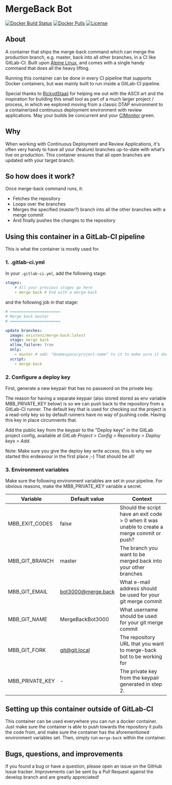# MergeBack Bot

[![Docker Build Status](https://img.shields.io/travis/eXistenZNL/Docker-MergeBack.svg?style=flat-square)](https://travis-ci.org/eXistenZNL/Docker-MergeBack) [![Docker Pulls](https://img.shields.io/docker/pulls/existenz/merge-back.svg?style=flat-square)](https://hub.docker.com/r/existenz/merge-back/) [![License](https://img.shields.io/github/license/existenznl/docker-mergeback.svg?style=flat-square)](https://github.com/eXistenZNL/Docker-MergeBack/blob/master/LICENSE)

## About

A container that ships the merge-back command which can merge the production branch, e.g. master, back into all other
branches, in a CI like GitLab-CI. Built upon [Alpine Linux](https://alpinelinux.org/), and comes with a single handy
command that does all the heavy lifting.

Running this container can be done in every CI pipeline that supports Docker containers, but was mainly built to run inside a GitLab-CI pipeline.

Special thanks to [RickvdStaaij](https://github.com/RickvdStaaij) for helping me out with the ASCII art and the inspiration
for building this small tool as part of a much larger project / process, in which we explored moving from a classic DTAP environment
to a containerized continuous deployment environment with review applications. May your builds be concurrent and your
[CIMonitor](https://github.com/CIMonitor/CIMonitor) green.

## Why

When working with Continuous Deployment and Review Applications, it's often very handy to have all your (feature) branches up-to-date
with what's live on production. This container ensures that all open branches are updated with your target branch.

## So how does it work?

Once merge-back command runs, it:
- Fetches the repository
- Loops over the branches
- Merges the specified (master?) branch into all the other branches with a merge commit
- And finally pushes the changes to the repository

## Using this container in a GitLab-CI pipeline

This is what the container is mostly used for.

### 1. .gitlab-ci.yml

In your `.gitlab-ci.yml`, add the following stage:

```yaml
stages:
    # All your previous stages go here
    - merge back # End with a merge-back
```
and the following job in that stage:

```yaml
# ======================
# Merge back master
# ======================

update branches:
  image: existenz/merge-back:latest
  stage: merge back
  allow_failure: true
  only:
    - master # add: "@namespace/project-name" to it to make sure it doesn't run on forks
  script:
    - merge-back
```

### 2. Configure a deploy key

First, generate a new keypair that has no password on the private key.

The reason for having a separate keypair (also stored stored as env variable MBB_PRIVATE_KEY below) is so we can push
back to the repository from a GitLab-CI runner. The default key that is used for checking out the project is a read-only
key so by default runners have no way of pushing code. Having this key in place circumvents that.

Add the public key from the keypair to the "Deploy keys" in the GitLab project config, available at
_GitLab Project > Config > Repository > Deploy keys > Add_.

Note: Make sure you give the deploy key write access, this is why we started this endeavour in the first place ;-)
That should be all!

### 3. Environment variables

Make sure the following environment variables are set in your pipeline. For obvious reasons, make the MBB_PRIVATE_KEY variable a secret.

| Variable        | Default value      | Context                                                                                      |
|-----------------|--------------------|----------------------------------------------------------------------------------------------|
| MBB_EXIT_CODES  | false              | Should the script have an exit code > 0 when it was unable to create a merge commit or push? |
| MBB_GIT_BRANCH  | master             | The branch you want to be merged back into your other branches                               |
| MBB_GIT_EMAIL   | bot3000@merge.back | What e-mail address should be used for your git merge commit                                 |
| MBB_GIT_NAME    | MergeBackBot3000   | What username should be used for your git merge commit                                       |
| MBB_GIT_FORK    | git@git.local      | The repository URL that you want to merge-back bot to be working for                         |
| MBB_PRIVATE_KEY | -                  | The private key from the keypair generated in step 2.                                        |

## Setting up this container outside of GitLab-CI

This container can be used everywhere you can run a docker container. Just make sure the container is able to push
towards the repository it pulls the code from, and make sure the container has the aforementioned environment variables
set. Then, simply run `merge-back` within the container.

## Bugs, questions, and improvements

If you found a bug or have a question, please open an issue on the GitHub Issue tracker.
Improvements can be sent by a Pull Request against the develop branch and are greatly appreciated!

